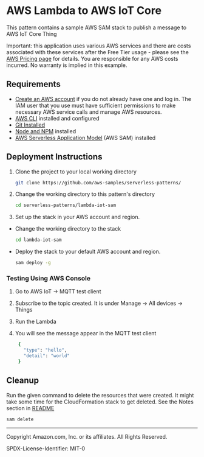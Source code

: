 # AWS Lambda to AWS IoT Core

This pattern contains a sample AWS SAM stack to publish a message to AWS IoT Core Thing

Important: this application uses various AWS services and there are costs associated with these services after the Free Tier usage - please see the [AWS Pricing page](https://aws.amazon.com/pricing/) for details. You are responsible for any AWS costs incurred. No warranty is implied in this example.

## Requirements

* [Create an AWS account](https://portal.aws.amazon.com/gp/aws/developer/registration/index.html) if you do not already have one and log in. The IAM user that you use must have sufficient permissions to make necessary AWS service calls and manage AWS resources.
* [AWS CLI](https://docs.aws.amazon.com/cli/latest/userguide/install-cliv2.html) installed and configured
* [Git Installed](https://git-scm.com/book/en/v2/Getting-Started-Installing-Git)
* [Node and NPM](https://nodejs.org/en/download/) installed
* [AWS Serverless Application Model](https://docs.aws.amazon.com/serverless-application-model/latest/developerguide/serverless-sam-cli-install.html) (AWS SAM) installed

## Deployment Instructions

1. Clone the project to your local working directory

   ```sh
   git clone https://github.com/aws-samples/serverless-patterns/ 
   ```

2. Change the working directory to this pattern's directory

   ```sh
   cd serverless-patterns/lambda-iot-sam
   ```
3. Set up the stack in your AWS account and region. 
- Change the working directory to the stack 

   ```sh
   cd lambda-iot-sam
   ```
- Deploy the stack to your default AWS account and region. 

   ```sh
   sam deploy -g
   ```

### Testing Using AWS Console

1. Go to AWS IoT -> MQTT test client
2. Subscribe to the topic created. It is under Manage -> All devices -> Things
3. Run the Lambda
4. You will see the message appear in the MQTT test client

   ```sh
    {
      "type": "hello",
      "detail": "world"
    }
   ```

## Cleanup
 
Run the given command to delete the resources that were created. It might take some time for the CloudFormation stack to get deleted. See the Notes section in [README](./README.md)

```sh
sam delete
```

----
Copyright Amazon.com, Inc. or its affiliates. All Rights Reserved. 

SPDX-License-Identifier: MIT-0
